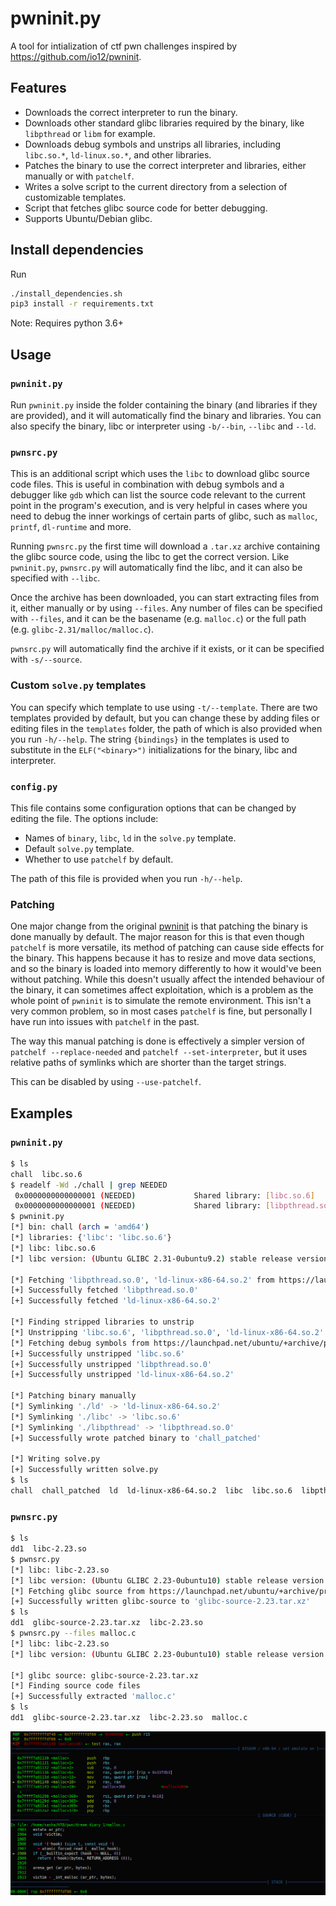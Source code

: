 # pwninit.py

A tool for intialization of ctf pwn challenges inspired by https://github.com/io12/pwninit.

## Features

* Downloads the correct interpreter to run the binary.
* Downloads other standard glibc libraries required by the binary, like `libpthread` or `libm` for example.
* Downloads debug symbols and unstrips all libraries, including `libc.so.*`, `ld-linux.so.*`, and other libraries.
* Patches the binary to use the correct interpreter and libraries, either manually or with `patchelf`.
* Writes a solve script to the current directory from a selection of customizable templates.
* Script that fetches glibc source code for better debugging.
* Supports Ubuntu/Debian glibc.

## Install dependencies

Run
```bash
./install_dependencies.sh
pip3 install -r requirements.txt
```
Note: Requires python 3.6+

## Usage

### `pwninit.py`

Run `pwninit.py` inside the folder containing the binary (and libraries if they are provided), and it will automatically find the binary and libraries.
You can also specify the binary, libc or interpreter using `-b/--bin`, `--libc` and `--ld`.

### `pwnsrc.py`

This is an additional script which uses the `libc` to download glibc source code files.
This is useful in combination with debug symbols and a debugger like `gdb` which can list the source code relevant to the current point in the program's execution, and is very helpful in cases where you need to debug the inner workings of certain parts of glibc, such as `malloc`, `printf`, `dl-runtime` and more.

Running `pwnsrc.py` the first time will download a `.tar.xz` archive containing the glibc source code, using the libc to get the correct version.
Like `pwninit.py`, `pwnsrc.py` will automatically find the libc, and it can also be specified with `--libc`.

Once the archive has been downloaded, you can start extracting files from it, either manually or by using `--files`.
Any number of files can be specified with `--files`, and it can be the basename (e.g. `malloc.c`) or the full path (e.g. `glibc-2.31/malloc/malloc.c`).

`pwnsrc.py` will automatically find the archive if it exists, or it can be specified with `-s/--source`.

### Custom `solve.py` templates

You can specify which template to use using `-t/--template`.
There are two templates provided by default, but you can change these by adding files or editing files in the `templates` folder, the path of which is also provided when you run `-h/--help`.
The string `{bindings}` in the templates is used to substitute in the `ELF("<binary>")` initializations for the binary, libc and interpreter.

### `config.py`

This file contains some configuration options that can be changed by editing the file.
The options include:
* Names of `binary`, `libc`, `ld` in the `solve.py` template.
* Default `solve.py` template.
* Whether to use `patchelf` by default.

The path of this file is provided when you run `-h/--help`.

### Patching

One major change from the original [pwninit](https://github.com/io12/pwninit) is that patching the binary is done manually by default.
The major reason for this is that even though `patchelf` is more versatile, its method of patching can cause side effects for the binary.
This happens because it has to resize and move data sections, and so the binary is loaded into memory differently to how it would've been without patching.
While this doesn't usually affect the intended behaviour of the binary, it can sometimes affect exploitation, which is a problem as the whole point of `pwninit` is to simulate the remote environment.
This isn't a very common problem, so in most cases `patchelf` is fine, but personally I have run into issues with `patchelf` in the past.

The way this manual patching is done is effectively a simpler version of `patchelf --replace-needed` and `patchelf --set-interpreter`, but it uses relative paths of symlinks which are shorter than the target strings.

This can be disabled by using `--use-patchelf`.

## Examples

### `pwninit.py`

```bash
$ ls
chall  libc.so.6
$ readelf -Wd ./chall | grep NEEDED
 0x0000000000000001 (NEEDED)             Shared library: [libc.so.6]
 0x0000000000000001 (NEEDED)             Shared library: [libpthread.so.0]
$ pwninit.py 
[*] bin: chall (arch = 'amd64')
[*] libraries: {'libc': 'libc.so.6'}
[*] libc: libc.so.6
[*] libc version: (Ubuntu GLIBC 2.31-0ubuntu9.2) stable release version 2.31.

[*] Fetching 'libpthread.so.0', 'ld-linux-x86-64.so.2' from https://launchpad.net/ubuntu/+archive/primary/+files/libc6_2.31-0ubuntu9.2_amd64.deb
[+] Successfully fetched 'libpthread.so.0'
[+] Successfully fetched 'ld-linux-x86-64.so.2'

[*] Finding stripped libraries to unstrip
[*] Unstripping 'libc.so.6', 'libpthread.so.0', 'ld-linux-x86-64.so.2'
[*] Fetching debug symbols from https://launchpad.net/ubuntu/+archive/primary/+files/libc6-dbg_2.31-0ubuntu9.2_amd64.deb
[+] Successfully unstripped 'libc.so.6'
[+] Successfully unstripped 'libpthread.so.0'
[+] Successfully unstripped 'ld-linux-x86-64.so.2'

[*] Patching binary manually
[*] Symlinking './ld' -> 'ld-linux-x86-64.so.2'
[*] Symlinking './libc' -> 'libc.so.6'
[*] Symlinking './libpthread' -> 'libpthread.so.0'
[+] Successfully wrote patched binary to 'chall_patched'

[*] Writing solve.py
[+] Successfully written solve.py
$ ls
chall  chall_patched  ld  ld-linux-x86-64.so.2  libc  libc.so.6  libpthread  libpthread.so.0  solve.py
```

### `pwnsrc.py`

```bash
$ ls
dd1  libc-2.23.so
$ pwnsrc.py
[*] libc: libc-2.23.so
[*] libc version: (Ubuntu GLIBC 2.23-0ubuntu10) stable release version 2.23, by Roland McGrath et al.
[*] Fetching glibc source from https://launchpad.net/ubuntu/+archive/primary/+files/glibc-source_2.23-0ubuntu10_all.deb
[+] Successfully written glibc-source to 'glibc-source-2.23.tar.xz'
$ ls
dd1  glibc-source-2.23.tar.xz  libc-2.23.so
$ pwnsrc.py --files malloc.c
[*] libc: libc-2.23.so
[*] libc version: (Ubuntu GLIBC 2.23-0ubuntu10) stable release version 2.23, by Roland McGrath et al.

[*] glibc source: glibc-source-2.23.tar.xz
[*] Finding source code files
[+] Successfully extracted 'malloc.c'
$ ls
dd1  glibc-source-2.23.tar.xz  libc-2.23.so  malloc.c
```
![](assets/gdb_malloc_example.png)
